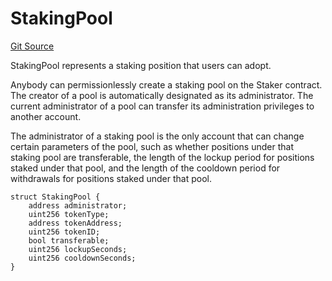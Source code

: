 # StakingPool
[Git Source](https://github.com/G7DAO/protocol/blob/fccfcc8a0536e9213636bc700d12b3bd8562130f/contracts/staking/data.sol)

StakingPool represents a staking position that users can adopt.

Anybody can permissionlessly create a staking pool on the Staker contract. The creator
of a pool is automatically designated as its administrator. The current administrator of a pool
can transfer its administration privileges to another account.

The administrator of a staking pool is the only account that can change certain parameters
of the pool, such as whether positions under that staking pool are transferable, the length of
the lockup period for positions staked under that pool, and the length of the cooldown period for
withdrawals for positions staked under that pool.


```solidity
struct StakingPool {
    address administrator;
    uint256 tokenType;
    address tokenAddress;
    uint256 tokenID;
    bool transferable;
    uint256 lockupSeconds;
    uint256 cooldownSeconds;
}
```

